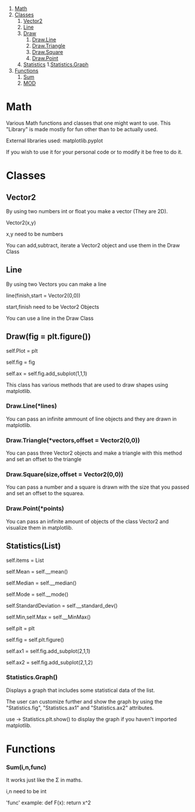 1. [Math](#Math)
2. [Classes](#Classes)
    1. [Vector2](#Vector2)
    2. [Line](#Line)
    3. [Draw](#Draw)
        1. [Draw.Line](#Draw.Line)
        2. [Draw.Triangle](#Draw.Triangle)
        3. [Draw.Square](#Draw.Square)
        4. [Draw.Point](#DrawPoint)
    4. [Statistics](#Statistics)
        1.[Statistics.Graph](#Statistics.Graph)
3. [Functions](#Functions)
    1. [Sum](#Sum)
    2. [MOD](#MOD)
# Math <a name="Math"></a>
 Various Math functions and classes that one might want to use. This "Library" is made mostly for fun other than to be actually used.

External libraries used: matplotlib.pyplot

If you wish to use it for your personal code or to modify it be free to do it.



# Classes <a name="Classes"></a>
## Vector2 <a name="Vector2"></a>
By using two numbers int or float you make a vector (They are 2D).

Vector2(x,y)

x,y need to be numbers

You can add,subtract, iterate a Vector2 object and use them in the Draw Class

## Line  <a name="Lines"></a>
By using two Vectors you can make a line

line(finish,start = Vector2(0,0))

start,finish need to be Vector2 Objects

You can use a line in the Draw Class

## Draw(fig = plt.figure()) <a name="Draw"></a>
self.Plot = plt

self.fig = fig

self.ax = self.fig.add_subplot(1,1,1)

This class has various methods that are used to draw shapes using matplotlib.

### Draw.Line(*lines) <a name="Draw.Line"></a>
You can pass an infinite ammount of line objects and they are drawn in matplotlib.

### Draw.Triangle(*vectors,offset = Vector2(0,0)) <a name="Draw.Triangle"></a>
You can pass three Vector2 objects and make a triangle with this method and set an offset to the triangle

### Draw.Square(size,offset = Vector2(0,0)) <a name="Draw.Square"></a>
You can pass a number and a square is drawn with the size that you passed and set an offset to the squarea.

### Draw.Point(*points) <a name="Draw.Point"></a>
You can pass an infinite amount of objects of the class Vector2 and visualize them in matplotlib.

## Statistics(List) <a name="Statistics"></a>
self.items = List

self.Mean = self.__mean()

self.Median = self.__median()

self.Mode = self.__mode()

self.StandardDeviation = self.__standard_dev()

self.Min,self.Max = self.__MinMax()

self.plt = plt

self.fig = self.plt.figure()

self.ax1 = self.fig.add_subplot(2,1,1)

self.ax2 = self.fig.add_subplot(2,1,2)

### Statistics.Graph()
Displays a graph that includes some statistical data of the list.

The user can customize further and show the graph by using the "Statistics.fig", "Statistics.ax1" and "Statistics.ax2" attributes.

use -> Statistics.plt.show() to display the graph if you haven't imported matplotlib.
# Functions <a name="Functions"></a>
### Sum(i,n,func) <a name="Sum"></a>
It works just like the Σ in maths.

i,n need to be int

'func' example: def F(x): return x^2

